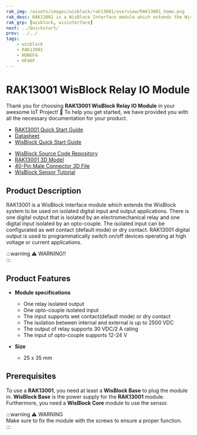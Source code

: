```yaml
---
rak_img: /assets/images/wisblock/rak13001/overview/RAK13001_home.png
rak_desc: RAK13001 is a WisBlock Interface module which extends the WisBlock system that can isolate input and output between internal and external signal. It is used to programmatically switch on/off devices, which uses a high voltage or high current.
rak_grp: [wisblock, wisinterface]
next: ../Quickstart/
prev: ../../
tags:
    - wisblock
    - RAK13001
    - HONGFA
    - HF46F
---
```



# RAK13001 WisBlock Relay IO Module

Thank you for choosing **RAK13001 WisBlock Relay IO Module** in your awesome IoT Project! 🎉 To help you get started, we have provided you with all the necessary documentation for your product.

* [RAK13001 Quick Start Guide](../Quickstart/)
* [Datasheet](../Datasheet/)
* <a href="../../Quickstart/" target="_blank">WisBlock Quick Start Guide</a>
<!---* [WisBlock Quick Start Guide](../../Quickstart/)-->
* [WisBlock Source Code Repository](https://github.com/RAKWireless/WisBlock/)
* [RAK13001 3D Model](https://downloads.rakwireless.com/3D_File/WisBlock/3D_RAK13001.stp)
* [40-Pin Male Connector 3D File](https://downloads.rakwireless.com/3D_File/Accessory/WisConnector/M40S1003K6M.stp)
* [WisBlock Sensor Tutorial](/Knowledge-Hub/Learn/WisBlock-Sensor-Tutorial/)

## Product Description

RAK13001 is a WisBlock Interface module which extends the WisBlock system to be used on isolated digital input and output applications. There is one digital output that is isolated by an electromechanical relay and one digital input isolated by an opto-couple. The isolated input can be configurated as wet contact (default mode) or dry contact. RAK13001 digital output is used to programmatically switch on/off devices operating at high voltage or current applications.

:::warning ⚠️ WARNING!!    
<rk-img
  src="/assets/images/wisblock/rak13001/datasheet/warning.png"
  width="90%"
  caption="Safety Precaution"
/>
:::

## Product Features

* **Module specifications**
    * One relay isolated output
    * One opto-couple isolated input
    * The input supports wet contact(default mode) or dry contact
    * The isolation between internal and external is up to 2500&nbsp;VDC
    * The output of relay supports 30&nbsp;VDC/2&nbsp;A rating
    * The input of opto-couple supports 12-24&nbsp;V

* **Size**
    * 25 x 35&nbsp;mm

## Prerequisites

To use a **RAK13001**, you need at least a **WisBlock Base** to plug the module in. **WisBlock Base** is the power supply for the **RAK13001** module. Furthermore, you need a **WisBlock Core** module to use the sensor.

:::warning ⚠️ WARNING    
Make sure to fix the module with the screws to ensure a proper function.    
:::
